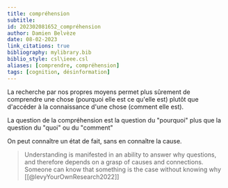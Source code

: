 ```yaml
---
title: compréhension
subtitle:
id: 202302081652_compréhension
author: Damien Belvèze
date: 08-02-2023
link_citations: true
bibliography: mylibrary.bib
biblio_style: csl\ieee.csl
aliases: [comprendre, compréhension]
tags: [cognition, désinformation]
---
```


La recherche par nos propres moyens permet plus sûrement de comprendre une chose (pourquoi elle est ce qu'elle est) plutôt que d'accéder à la connaissance d'une chose (comment elle est).

La question de la compréhension est la question du "pourquoi" plus que la question du "quoi" ou du "comment"

On peut connaître un état de fait, sans en connaître la cause. 

>Understanding is manifested in an ability to answer why questions, and therefore depends on a grasp of causes and connections. Someone can know that something is the case without knowing why [[@levyYourOwnResearch2022]]






